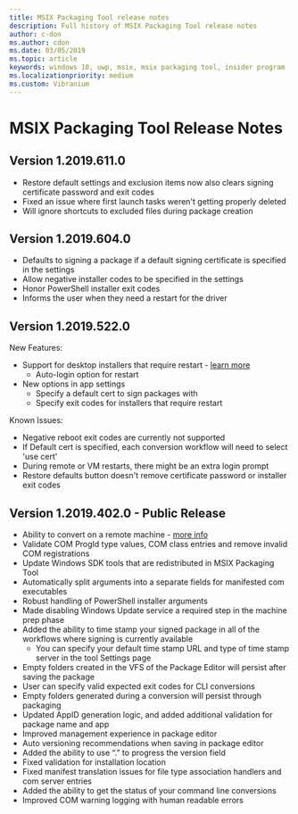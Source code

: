 ```yaml
---
title: MSIX Packaging Tool release notes
description: Full history of MSIX Packaging Tool release notes
author: c-don
ms.author: cdon
ms.date: 03/05/2019
ms.topic: article
keywords: windows 10, uwp, msix, msix packaging tool, insider program
ms.localizationpriority: medium
ms.custom: Vibranium
---
```


# MSIX Packaging Tool Release Notes

## Version 1.2019.611.0

- Restore default settings and exclusion items now also clears signing certificate password and exit codes
- Fixed an issue where first launch tasks weren't getting properly deleted
- Will ignore shortcuts to excluded files during package creation

## Version 1.2019.604.0

- Defaults to signing a package if a default signing certificate is specified in the settings
- Allow negative installer codes to be specified in the settings
- Honor PowerShell installer exit codes
- Informs the user when they need a restart for the driver

## Version 1.2019.522.0

New Features:

- Support for desktop installers that require restart - [learn more](../support-restart.md)
    - Auto-login option for restart 
- New options in app settings
    - Specify a default cert to sign packages with 
    - Specify exit codes for installers that require restart
    
Known Issues:

- Negative reboot exit codes are currently not supported
- If Default cert is specified, each conversion workflow will need to select 'use cert'
- During remote or VM restarts, there might be an extra login prompt 
- Restore defaults button doesn't remove certificate password or installer exit codes

## Version 1.2019.402.0 - Public Release

 - Ability to convert on a remote machine - [more info](../remote-conversion-setup.md)
 - Validate COM ProgId type values, COM class entries and remove invalid COM registrations
 - Update Windows SDK tools that are redistributed in MSIX Packaging Tool 
 - Automatically split arguments into a separate fields for manifested com executables
 - Robust handling of PowerShell installer arguments
 - Made disabling Windows Update service a required step in the machine prep phase
- Added the ability to time stamp your signed package in all of the workflows where signing is currently available
    - You can specify your default time stamp URL and type of time stamp server in the tool Settings page 
- Empty folders created in the VFS of the Package Editor will persist after saving the package
- User can specify valid expected exit codes for CLI conversions
- Empty folders generated during a conversion will persist through packaging
- Updated AppID generation logic, and added additional validation for package name and app 
- Improved management experience in package editor
- Auto versioning recommendations when saving in package editor
- Added the ability to use “.” to progress the version field
- Fixed validation for installation location
- Fixed manifest translation issues for file type association handlers and com server entries
- Added the ability to get the status of your command line conversions
- Improved COM warning logging with human readable errors
